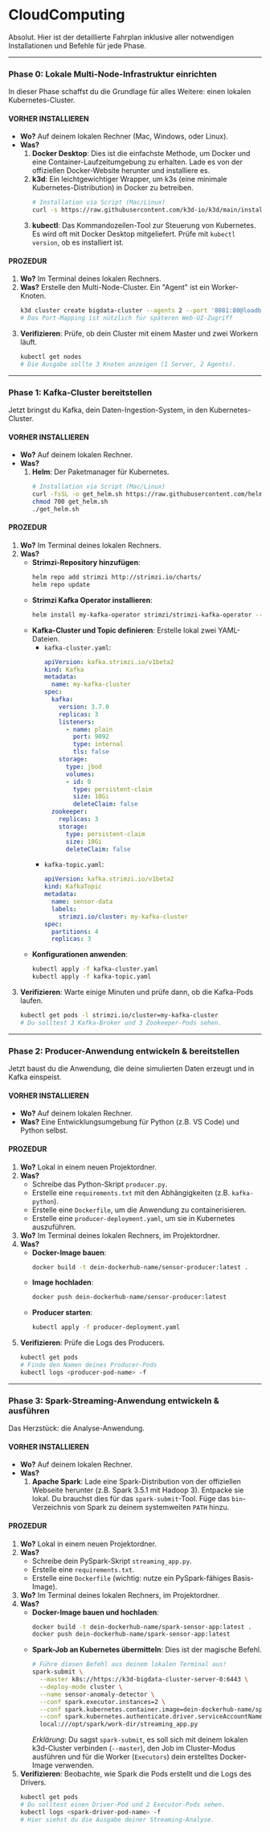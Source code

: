 # CloudComputing

Absolut. Hier ist der detaillierte Fahrplan inklusive aller notwendigen Installationen und Befehle für jede Phase.

-----

### Phase 0: Lokale Multi-Node-Infrastruktur einrichten

In dieser Phase schaffst du die Grundlage für alles Weitere: einen lokalen Kubernetes-Cluster.

#### VORHER INSTALLIEREN

  * **Wo?** Auf deinem lokalen Rechner (Mac, Windows, oder Linux).
  * **Was?**
    1.  **Docker Desktop**: Dies ist die einfachste Methode, um Docker und eine Container-Laufzeitumgebung zu erhalten. Lade es von der offiziellen Docker-Website herunter und installiere es.
    2.  **k3d**: Ein leichtgewichtiger Wrapper, um k3s (eine minimale Kubernetes-Distribution) in Docker zu betreiben.
        ```bash
        # Installation via Script (Mac/Linux)
        curl -s https://raw.githubusercontent.com/k3d-io/k3d/main/install.sh | bash
        ```
    3.  **kubectl**: Das Kommandozeilen-Tool zur Steuerung von Kubernetes. Es wird oft mit Docker Desktop mitgeliefert. Prüfe mit `kubectl version`, ob es installiert ist.

#### PROZEDUR

1.  **Wo?** Im Terminal deines lokalen Rechners.
2.  **Was?** Erstelle den Multi-Node-Cluster. Ein "Agent" ist ein Worker-Knoten.
    ```bash
    k3d cluster create bigdata-cluster --agents 2 --port '8081:80@loadbalancer'
    # Das Port-Mapping ist nützlich für späteren Web-UI-Zugriff
    ```
3.  **Verifizieren**: Prüfe, ob dein Cluster mit einem Master und zwei Workern läuft.
    ```bash
    kubectl get nodes
    # Die Ausgabe sollte 3 Knoten anzeigen (1 Server, 2 Agents).
    ```

-----

### Phase 1: Kafka-Cluster bereitstellen

Jetzt bringst du Kafka, dein Daten-Ingestion-System, in den Kubernetes-Cluster.

#### VORHER INSTALLIEREN

  * **Wo?** Auf deinem lokalen Rechner.
  * **Was?**
    1.  **Helm**: Der Paketmanager für Kubernetes.
        ```bash
        # Installation via Script (Mac/Linux)
        curl -fsSL -o get_helm.sh https://raw.githubusercontent.com/helm/helm/main/scripts/get-helm-3
        chmod 700 get_helm.sh
        ./get_helm.sh
        ```

#### PROZEDUR

1.  **Wo?** Im Terminal deines lokalen Rechners.
2.  **Was?**
      * **Strimzi-Repository hinzufügen**:
        ```bash
        helm repo add strimzi http://strimzi.io/charts/
        helm repo update
        ```
      * **Strimzi Kafka Operator installieren**:
        ```bash
        helm install my-kafka-operator strimzi/strimzi-kafka-operator --namespace default
        ```
      * **Kafka-Cluster und Topic definieren**: Erstelle lokal zwei YAML-Dateien.
          * `kafka-cluster.yaml`:
            ```yaml
            apiVersion: kafka.strimzi.io/v1beta2
            kind: Kafka
            metadata:
              name: my-kafka-cluster
            spec:
              kafka:
                version: 3.7.0
                replicas: 3
                listeners:
                  - name: plain
                    port: 9092
                    type: internal
                    tls: false
                storage:
                  type: jbod
                  volumes:
                  - id: 0
                    type: persistent-claim
                    size: 10Gi
                    deleteClaim: false
              zookeeper:
                replicas: 3
                storage:
                  type: persistent-claim
                  size: 10Gi
                  deleteClaim: false
            ```
          * `kafka-topic.yaml`:
            ```yaml
            apiVersion: kafka.strimzi.io/v1beta2
            kind: KafkaTopic
            metadata:
              name: sensor-data
              labels:
                strimzi.io/cluster: my-kafka-cluster
            spec:
              partitions: 4
              replicas: 3
            ```
      * **Konfigurationen anwenden**:
        ```bash
        kubectl apply -f kafka-cluster.yaml
        kubectl apply -f kafka-topic.yaml
        ```
3.  **Verifizieren**: Warte einige Minuten und prüfe dann, ob die Kafka-Pods laufen.
    ```bash
    kubectl get pods -l strimzi.io/cluster=my-kafka-cluster
    # Du solltest 3 Kafka-Broker und 3 Zookeeper-Pods sehen.
    ```

-----

### Phase 2: Producer-Anwendung entwickeln & bereitstellen

Jetzt baust du die Anwendung, die deine simulierten Daten erzeugt und in Kafka einspeist.

#### VORHER INSTALLIEREN

  * **Wo?** Auf deinem lokalen Rechner.
  * **Was?** Eine Entwicklungsumgebung für Python (z.B. VS Code) und Python selbst.

#### PROZEDUR

1.  **Wo?** Lokal in einem neuen Projektordner.
2.  **Was?**
      * Schreibe das Python-Skript `producer.py`.
      * Erstelle eine `requirements.txt` mit den Abhängigkeiten (z.B. `kafka-python`).
      * Erstelle eine `Dockerfile`, um die Anwendung zu containerisieren.
      * Erstelle eine `producer-deployment.yaml`, um sie in Kubernetes auszuführen.
3.  **Wo?** Im Terminal deines lokalen Rechners, im Projektordner.
4.  **Was?**
      * **Docker-Image bauen**:
        ```bash
        docker build -t dein-dockerhub-name/sensor-producer:latest .
        ```
      * **Image hochladen**:
        ```bash
        docker push dein-dockerhub-name/sensor-producer:latest
        ```
      * **Producer starten**:
        ```bash
        kubectl apply -f producer-deployment.yaml
        ```
5.  **Verifizieren**: Prüfe die Logs des Producers.
    ```bash
    kubectl get pods
    # Finde den Namen deines Producer-Pods
    kubectl logs <producer-pod-name> -f
    ```

-----

### Phase 3: Spark-Streaming-Anwendung entwickeln & ausführen

Das Herzstück: die Analyse-Anwendung.

#### VORHER INSTALLIEREN

  * **Wo?** Auf deinem lokalen Rechner.
  * **Was?**
    1.  **Apache Spark**: Lade eine Spark-Distribution von der offiziellen Webseite herunter (z.B. Spark 3.5.1 mit Hadoop 3). Entpacke sie lokal. Du brauchst dies für das `spark-submit`-Tool. Füge das `bin`-Verzeichnis von Spark zu deinem systemweiten `PATH` hinzu.

#### PROZEDUR

1.  **Wo?** Lokal in einem neuen Projektordner.
2.  **Was?**
      * Schreibe dein PySpark-Skript `streaming_app.py`.
      * Erstelle eine `requirements.txt`.
      * Erstelle eine `Dockerfile` (wichtig: nutze ein PySpark-fähiges Basis-Image).
3.  **Wo?** Im Terminal deines lokalen Rechners, im Projektordner.
4.  **Was?**
      * **Docker-Image bauen und hochladen**:
        ```bash
        docker build -t dein-dockerhub-name/spark-sensor-app:latest .
        docker push dein-dockerhub-name/spark-sensor-app:latest
        ```
      * **Spark-Job an Kubernetes übermitteln**: Dies ist der magische Befehl.
        ```bash
        # Führe diesen Befehl aus deinem lokalen Terminal aus!
        spark-submit \
          --master k8s://https://k3d-bigdata-cluster-server-0:6443 \
          --deploy-mode cluster \
          --name sensor-anomaly-detector \
          --conf spark.executor.instances=2 \
          --conf spark.kubernetes.container.image=dein-dockerhub-name/spark-sensor-app:latest \
          --conf spark.kubernetes.authenticate.driver.serviceAccountName=default \
          local:///opt/spark/work-dir/streaming_app.py
        ```
        *Erklärung*: Du sagst `spark-submit`, es soll sich mit deinem lokalen k3d-Cluster verbinden (`--master`), den Job im Cluster-Modus ausführen und für die Worker (`Executors`) dein erstelltes Docker-Image verwenden.
5.  **Verifizieren**: Beobachte, wie Spark die Pods erstellt und die Logs des Drivers.
    ```bash
    kubectl get pods
    # Du solltest einen Driver-Pod und 2 Executor-Pods sehen.
    kubectl logs <spark-driver-pod-name> -f
    # Hier siehst du die Ausgabe deiner Streaming-Analyse.
    ```